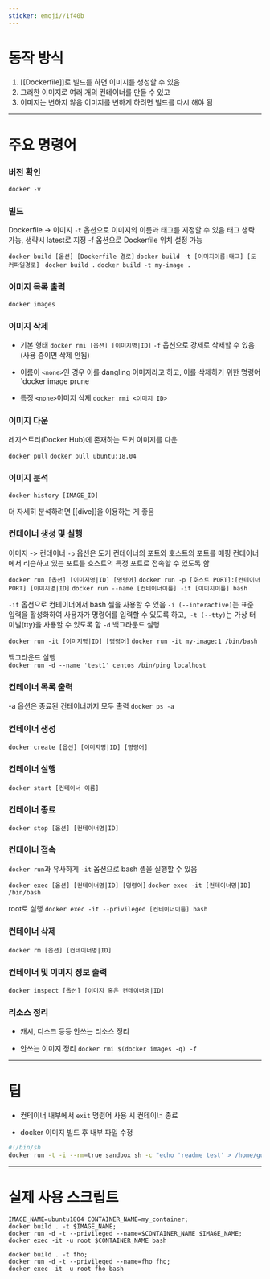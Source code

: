```yaml
---
sticker: emoji//1f40b
---
```

# 동작 방식
1. [[Dockerfile]]로 빌드를 하면 이미지를 생성할 수 있음
2. 그러한 이미지로 여러 개의 컨테이너를 만들 수 있고
3. 이미지는 변하지 않음 이미지를 변하게 하려면 빌드를 다시 해야 됨

---
# 주요 명령어

### 버전 확인	

`docker -v	`

### 빌드
Dockerfile -> 이미지
`-t` 옵션으로 이미지의 이름과 태그를 지정할 수 있음
태그 생략 가능, 생략시 latest로 지정
-f 옵션으로 Dockerfile 위치 설정 가능

`docker build [옵션] [Dockerfile 경로]`
`docker build -t [이미지이름:태그] [도커파일경로] `
`docker build .`
`docker build -t my-image .`

### 이미지 목록 출력
`docker images`

### 이미지 삭제
- 기본 형태
`docker rmi [옵션] [이미지명|ID]`
`-f` 옵션으로 강제로 삭제할 수 있음(사용 중이면 삭제 안됨)

- 이름이 `<none>`인 경우 이를 dangling 이미지라고 하고, 이를 삭제하기 위한 명령어
`docker image prune

- 특정 `<none>`이미지 삭제
`docker rmi <이미지 ID>`

 
### 이미지 다운
레지스트리(Docker Hub)에 존재하는 도커 이미지를 다운

`docker pull`
`docker pull ubuntu:18.04`

### 이미지 분석
`docker history [IMAGE_ID]`

더 자세히 분석하려면 [[dive]]을 이용하는 게 좋음


### 컨테이너 생성 및 실행	
이미지 -> 컨테이너
`-p` 옵션은 도커 컨테이너의 포트와 호스트의 포트를 매핑
컨테이너에서 리슨하고 있는 포트를 호스트의 특정 포트로 접속할 수 있도록 함

`docker run [옵션] [이미지명|ID] [명령어]`
`docker run -p [호스트 PORT]:[컨테이너 PORT] [이미지명|ID]`
`docker run --name [컨테이너이름] -it [이미지이름] bash`

`-it` 옵션으로 컨테이너에서 bash 셸을 사용할 수 있음
`-i (--interactive)`는 표준 입력을 활성화하여 사용자가 명령어를 입력할 수 있도록 하고, 
`-t (--tty)`는 가상 터미널(tty)을 사용할 수 있도록 함
`-d` 백그라운드 실행

`docker run -it [이미지명|ID] [명령어]`
`docker run -it my-image:1 /bin/bash`

백그라운드 실행	
`docker run -d --name 'test1' centos /bin/ping localhost`

### 컨테이너 목록 출력
-a 옵션은 종료된 컨테이너까지 모두 출력
`docker ps -a`

### 컨테이너 생성
`docker create [옵션] [이미지명|ID] [명령어]`

### 컨테이너 실행		
`docker start [컨테이너 이름]`


### 컨테이너 종료
`docker stop [옵션] [컨테이너명|ID]`


### 컨테이너 접속
`docker run`과 유사하게 `-it` 옵션으로 bash 셸을 실행할 수 있음

`docker exec [옵션] [컨테이너명|ID] [명령어]`
`docker exec -it [컨테이너명|ID] /bin/bash`

root로 실행
`docker exec -it --privileged [컨테이너이름] bash`


### 컨테이너 삭제
`docker rm [옵션] [컨테이너명|ID]`


### 컨테이너 및 이미지 정보 출력
`docker inspect [옵션] [이미지 혹은 컨테이너명|ID]`


### 리소스 정리
- 캐시, 디스크 등등 안쓰는 리소스 정리
 

- 안쓰는 이미지 정리
`docker rmi $(docker images -q) -f`


---



# 팁
- 컨테이너 내부에서 `exit` 명령어 사용 시 컨테이너 종료

- docker 이미지 빌드 후 내부 파일 수정
```sh
#!/bin/sh
docker run -t -i --rm=true sandbox sh -c "echo 'readme test' > /home/guest/README && /bin/bash"
```

---
# 실제 사용 스크립트

```
IMAGE_NAME=ubuntu1804 CONTAINER_NAME=my_container;
docker build . -t $IMAGE_NAME;
docker run -d -t --privileged --name=$CONTAINER_NAME $IMAGE_NAME;
docker exec -it -u root $CONTAINER_NAME bash
```

```
docker build . -t fho;
docker run -d -t --privileged --name=fho fho;
docker exec -it -u root fho bash
```
